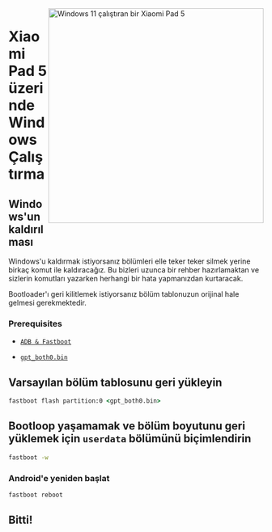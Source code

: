 <img align="right" src="https://raw.githubusercontent.com/erdilS/Port-Windows-11-Xiaomi-Pad-5/main/nabu.png" width="425" alt="Windows 11 çalıştıran bir Xiaomi Pad 5">

# Xiaomi Pad 5 üzerinde Windows Çalıştırma

## Windows'un kaldırılması

Windows'u kaldırmak istiyorsanız bölümleri elle teker teker silmek yerine birkaç komut ile kaldıracağız. Bu bizleri uzunca bir rehber hazırlamaktan ve sizlerin komutları yazarken herhangi bir hata yapmanızdan kurtaracak.

Bootloader'ı geri kilitlemek istiyorsanız bölüm tablonuzun orijinal hale gelmesi gerekmektedir.

### Prerequisites

- [```ADB & Fastboot```](https://developer.android.com/studio/releases/platform-tools)
  
- [```gpt_both0.bin```](https://github.com/erdilS/Port-Windows-11-Xiaomi-Pad-5/releases/download/1.0/gpt_both0.bin)

## Varsayılan bölüm tablosunu geri yükleyin

```cmd
fastboot flash partition:0 <gpt_both0.bin>
```

## Bootloop yaşamamak ve bölüm boyutunu geri yüklemek için ```userdata``` bölümünü biçimlendirin
```cmd
fastboot -w
```
### Android'e yeniden başlat
```cmd
fastboot reboot 
```
## Bitti!
